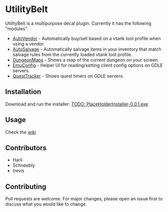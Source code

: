 # UtilityBelt
UtilityBelt is a multipurpose decal plugin. Currently it has the following "modules".
- [AutoVendor](https://gitlab.com/trevis/utilitybelt/wikis/AutoVendor) - Automatically buy/sell based on a vtank loot profile when using a vendor.
- [AutoSalvage](https://gitlab.com/trevis/utilitybelt/wikis/AutoSalvage) - Automatically salvage items in your inventory that match salvage rules from the currently loaded vtank loot profile.
- [DungeonMaps](https://gitlab.com/trevis/utilitybelt/wikis/DungeonMaps) - Shows a map of the current dungeon on your screen.
- [EmuConfig](https://gitlab.com/trevis/utilitybelt/wikis/EmuConfig) - Helper UI for reading/setting client config options on GDLE servers.
- [QuestTracker](https://gitlab.com/trevis/utilitybelt/wikis/QuestTracker) - Shows quest timers on GDLE servers.

## Installation
Download and run the installer: [TODO: PlaceHolderInstaller-0.0.1.exe](https://gitlab.com/trevis/utilitybelt)

## Usage
Check the [wiki](https://gitlab.com/trevis/utilitybelt/wikis/home) 

## Contributors
* Harli
* Schneebly
* trevis

## Contributing
Pull requests are welcome. For major changes, please open an issue first to discuss what you would like to change.